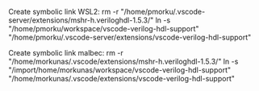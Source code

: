 Create symbolic link WSL2:
rm -r "/home/pmorku/.vscode-server/extensions/mshr-h.veriloghdl-1.5.3/"
ln -s "/home/pmorku/workspace/vscode-verilog-hdl-support" "/home/pmorku/.vscode-server/extensions/vscode-verilog-hdl-support"

Create symbolic link malbec:
rm -r "/home/morkunas/.vscode/extensions/mshr-h.veriloghdl-1.5.3/"
ln -s "/import/home/morkunas/workspace/vscode-verilog-hdl-support" "/home/morkunas/.vscode/extensions/vscode-verilog-hdl-support"